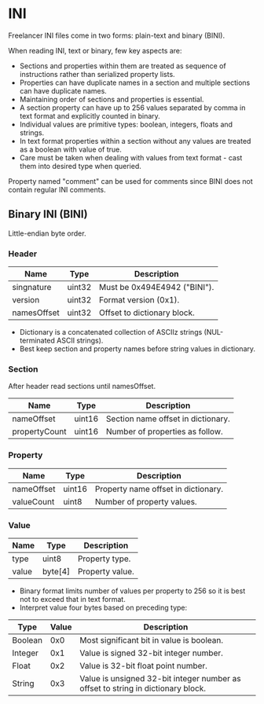 # INI

Freelancer INI files come in two forms: plain-text and binary (BINI).

When reading INI, text or binary, few key aspects are:
* Sections and properties within them are treated as sequence of instructions rather than serialized property lists.
* Properties can have duplicate names in a section and multiple sections can have duplicate names.
* Maintaining order of sections and properties is essential.
* A section property can have up to 256 values separated by comma in text format and explicitly counted in binary.
* Individual values are primitive types: boolean, integers, floats and strings.
* In text format properties within a section without any values are treated as a boolean with value of true.
* Care must be taken when dealing with values from text format - cast them into desired type when queried.

Property named "comment" can be used for comments since BINI does not contain regular INI comments.

## Binary INI (BINI)

Little-endian byte order.

### Header

| Name        | Type   | Description                  |
| ----------- | ------ | ---------------------------- |
| singnature  | uint32 | Must be 0x494E4942 ("BINI"). |
| version     | uint32 | Format version (0x1).        |
| namesOffset | uint32 | Offset to dictionary block.  |

* Dictionary is a concatenated collection of ASCIIz strings (NUL-terminated ASCII strings).
* Best keep section and property names before string values in dictionary.

### Section

After header read sections until namesOffset.

| Name          | Type   | Description                        |
| ------------- | ------ | ---------------------------------- |
| nameOffset    | uint16 | Section name offset in dictionary. |
| propertyCount | uint16 | Number of properties as follow.    |

### Property

| Name       | Type   | Description                         |
| ---------- | ------ | ----------------------------------- |
| nameOffset | uint16 | Property name offset in dictionary. |
| valueCount | uint8  | Number of property values.          |

### Value

| Name  | Type    | Description     |
| ----- | ------- | --------------- |
| type  | uint8   | Property type.  |
| value | byte[4] | Property value. |

* Binary format limits number of values per property to 256 so it is best not to exceed that in text format.
* Interpret value four bytes based on preceding type:

| Type    | Value | Description                                                                      |
| ------- | ----- | -------------------------------------------------------------------------------- |
| Boolean | 0x0   | Most significant bit in value is boolean.                                        |
| Integer | 0x1   | Value is signed 32-bit integer number.                                           |
| Float   | 0x2   | Value is 32-bit float point number.                                              |
| String  | 0x3   | Value is unsigned 32-bit integer number as offset to string in dictionary block. |